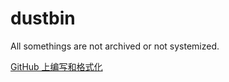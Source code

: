 # dustbin

All somethings are not archived or not systemized.

[GitHub 上编写和格式化](https://docs.github.com/cn/github/writing-on-github/getting-started-with-writing-and-formatting-on-github)
